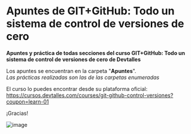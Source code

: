 # Apuntes de GIT+GitHub: Todo un sistema de control de versiones de cero

**Apuntes y práctica de todas secciones del curso GIT+GitHub: Todo un sistema de control de versiones de cero de Devtalles**

Los apuntes se encuentran en la carpeta "**Apuntes**".  
_Las prácticas realizadas son las de las carpetas enumeradas_

El curso lo puedes encontrar desde su plataforma oficial: https://cursos.devtalles.com/courses/git-github-control-versiones?coupon=learn-01

¡Gracias!

![image](https://github.com/sebasgrandes/apuntes-git-devtalles/assets/105091502/ab649e37-1afa-4e82-ac38-4ed2799ee7aa)
